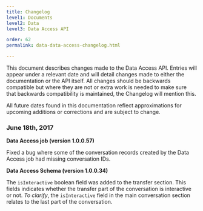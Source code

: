 ```yaml
---
title: Changelog
level1: Documents
level2: Data
level3: Data Access API

order: 62
permalink: data-data-access-changelog.html

---
```

This document describes changes made to the Data Access API. Entries will appear under a relevant date and will detail changes made to either the documentation or the API itself. All changes should be backwards compatible but where they are not or extra work is needed to make sure that backwards compatibility is maintained, the Changelog will mention this.

All future dates found in this documentation reflect approximations for upcoming additions or corrections and are subject to change.

### June 18th, 2017

**Data Access job (version 1.0.0.57)**

Fixed a bug where some of the conversation records created by the Data Access job had missing conversation IDs.

**Data Access Schema (version 1.0.0.34)**  

The `isInteractive` boolean field was added to the transfer section. This fields indicates whether the transfer part of the conversation is interactive or not. _To clarify_, the `isInteractive` field in the main conversation section relates to the last part of the conversation.
